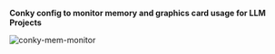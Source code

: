**Conky config to monitor memory and graphics card usage for LLM Projects**

![conky-mem-monitor](https://github.com/user-attachments/assets/d0a14f51-8ca9-43da-a085-dbd201bc132b)

